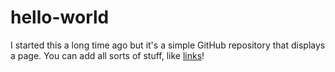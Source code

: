# hello-world
I started this a long time ago but it's a simple GitHub repository that displays a page. You can add all sorts of stuff, like [links](https://google.com)!
